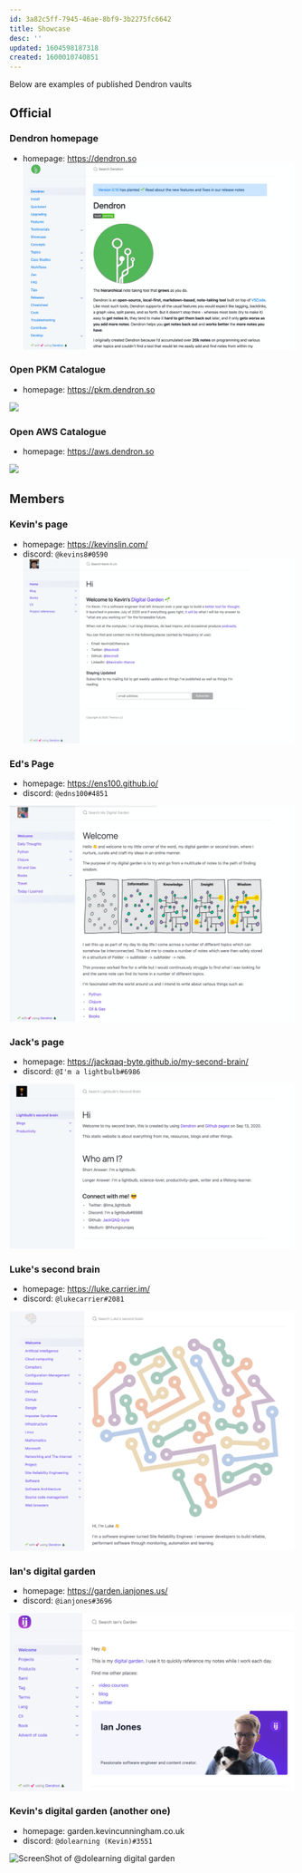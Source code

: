 ```yaml
---
id: 3a82c5ff-7945-46ae-8bf9-3b2275fc6642
title: Showcase
desc: ''
updated: 1604598187318
created: 1600010740851
---
```

Below are examples of published Dendron vaults

## Official

### Dendron homepage

- homepage: <https://dendron.so>
  ![](/assets/images/2020-09-13-09-05-45.png)

### Open PKM Catalogue

- homepage: <https://pkm.dendron.so>

![](https://foundation-prod-assetspublic53c57cce-8cpvgjldwysl.s3-us-west-2.amazonaws.com/assets/images/showcase.pkm.jpg)

### Open AWS Catalogue

- homepage: <https://aws.dendron.so>

![](https://foundation-prod-assetspublic53c57cce-8cpvgjldwysl.s3-us-west-2.amazonaws.com/assets/images/showcase.aws.jpg)

## Members

### Kevin's page

- homepage: <https://kevinslin.com/>
- discord: `@kevins8#0590`
  ![](/assets/images/2020-09-13-08-45-00.png)

### Ed's Page

- homepage: <https://ens100.github.io/>
- discord: `@edns100#4851`

![](/assets/images/2020-09-13-09-04-36.png)

### Jack's page

- homepage: <https://jackqaq-byte.github.io/my-second-brain/>
- discord: `@I'm a lightbulb#6986`

![](/assets/images/2020-09-13-09-01-48.png)

### Luke's second brain

- homepage: <https://luke.carrier.im/>
- discord: `@lukecarrier#2081`

![](/assets/images/2020-09-27-20-50-54.png)

### Ian's digital garden

- homepage: <https://garden.ianjones.us/>
- discord: `@ianjones#3696`

![](/assets/images/2020-12-06-09-43-31.png)

### Kevin's digital garden (another one)

- homepage: garden.kevincunningham.co.uk
- discord: `@dolearning (Kevin)#3551`

![ScreenShot of @dolearning digital garden](https://res.cloudinary.com/kc-cloud/image/upload/v1607614868/digital_garden_screenshot_j9wrcz.png)

